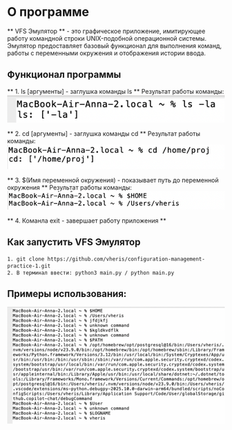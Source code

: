 # О программе

** VFS Эмулятор ** - это графическое приложение, имитирующее работу командной строки UNIX-подобной операционной системы. Эмулятор предоставляет базовый функционал для выполнения команд, работы с переменными окружения и отображения истории ввода.

## Функционал программы

** 1. ls [аргументы] - заглушка команды ls **
Результат работы команды:
![Работа команды ls](ls.png)

** 2. cd [аргументы] - заглушка команды cd **
Результат работы команды:
![Работа команды cd](cd.png)

** 3. $(Имя переменной окружения) - показывает путь до переменной окружения **
Результат работы команды:
![Работа команды $VARNAME](VARNAME.png)

** 4. Команла exit - завершает работу приложения **

## Как запустить VFS Эмулятор
```
1. git clone https://github.com/vheris/configuration-management-practice-1.git
2. В терминал ввести: python3 main.py / python main.py
```

## Примеры использования:
![Пример](test.png)
